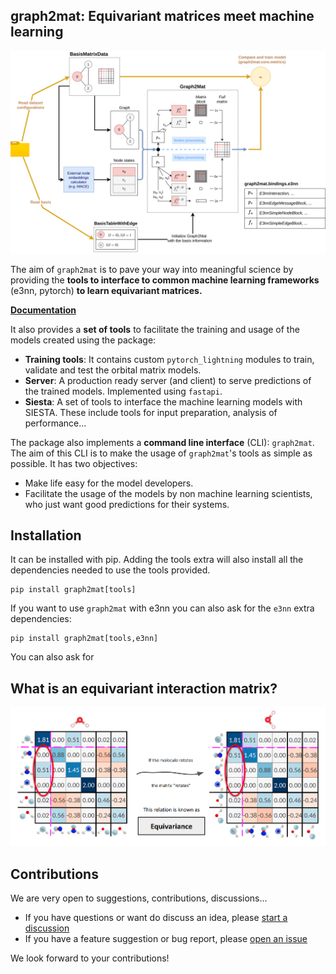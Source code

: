 graph2mat: Equivariant matrices meet machine learning
----------------------

![graph2mat_overview](https://raw.githubusercontent.com/BIG-MAP/graph2mat/main/docs/_static/images/graph2mat_overview.svg)

The aim of `graph2mat` is to pave your way into meaningful science by providing the **tools to interface to common machine learning frameworks** (e3nn, pytorch) **to learn equivariant matrices.**

**[Documentation](https://big-map.github.io/graph2mat/)**

It also provides a **set of tools** to facilitate the training and usage of the models created using the package:

- **Training tools**: It contains custom `pytorch_lightning` modules to train, validate and test the orbital matrix models.
- **Server**: A production ready server (and client) to serve predictions of the trained
    models. Implemented using `fastapi`.
- **Siesta**: A set of tools to interface the machine learning models with SIESTA. These include tools for input preparation, analysis of performance...

The package also implements a **command line interface** (CLI): `graph2mat`. The aim of this CLI is
to make the usage of `graph2mat`'s tools as simple as possible. It has two objectives:

- Make life easy for the model developers.
- Facilitate the usage of the models by non machine learning scientists, who just want
  good predictions for their systems.

Installation
------------

It can be installed with pip. Adding the tools extra will also install all the dependencies
needed to use the tools provided.

```
pip install graph2mat[tools]
```

If you want to use `graph2mat` with e3nn you can also ask for the `e3nn` extra dependencies:

```
pip install graph2mat[tools,e3nn]
```

You can also ask for

What is an equivariant interaction matrix?
------------------------------

![water_equivariant_matrix](https://raw.githubusercontent.com/BIG-MAP/graph2mat/main/docs/_static/images/water_equivariant_matrix.png)


Contributions
--------------

We are very open to suggestions, contributions, discussions...

- If you have questions or want do discuss an idea, please [start a discussion](https://github.com/BIG-MAP/graph2mat/discussions)
- If you have a feature suggestion or bug report, please [open an issue](https://github.com/BIG-MAP/graph2mat/issues)

We look forward to your contributions!

